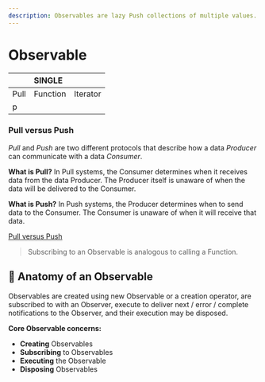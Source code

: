 ```yaml
---
description: Observables are lazy Push collections of multiple values.
---
```


# Observable

|  | SINGLE |  |
| :--- | :--- | :--- |
| Pull | Function | Iterator |
| p |  |  |

### **Pull versus Push**

_Pull_ and _Push_ are two different protocols that describe how a data _Producer_ can communicate with a data _Consumer_.

**What is Pull?** In Pull systems, the Consumer determines when it receives data from the data Producer. The Producer itself is unaware of when the data will be delivered to the Consumer.

**What is Push?** In Push systems, the Producer determines when to send data to the Consumer. The Consumer is unaware of when it will receive that data.

[Pull versus Push](https://www.notion.so/433276c076c548cfa0d58b49147df672)

> Subscribing to an Observable is analogous to calling a Function.

## 🎯 Anatomy of an Observable

Observables are created using new Observable or a creation operator, are subscribed to with an Observer, execute to deliver next / error / complete notifications to the Observer, and their execution may be disposed.

**Core Observable concerns:**

* **Creating** Observables
* **Subscribing** to Observables
* **Executing** the Observable
* **Disposing** Observables

